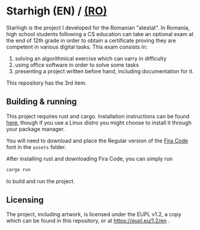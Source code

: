 # Starhigh (EN) / [(RO)](README.ro.md)

Starhigh is the project I developed for the Romanian "atestat".
In Romania, high school students following a CS education can take an optional
exam at the end of 12th grade in order to obtain a certificate proving they are
competent in various digital tasks. This exam consists in:

1. solving an algorithmical exercise which can varry in difficulty
2. using office software in order to solve some tasks
3. presenting a project written before hand, including documentation for it.

This repository has the 3rd item.

## Building & running

This project requires rust and cargo. Installation instructions can be found
[here](https://www.rust-lang.org/tools/install), though if you use a Linux
distro you might choose to install it through your package manager.

You will need to download and place the Regular version of the
[Fira Code](https://github.com/tonsky/FiraCode/releases) font in the `assets` folder.

After installing rust and downloading Fira Code, you can simply run

```sh
cargo run
```

to build and run the project.

## Licensing

The project, including artwork, is licensed under the EUPL v1.2, a copy which
can be found in this repository, or at https://eupl.eu/1.2/en .
